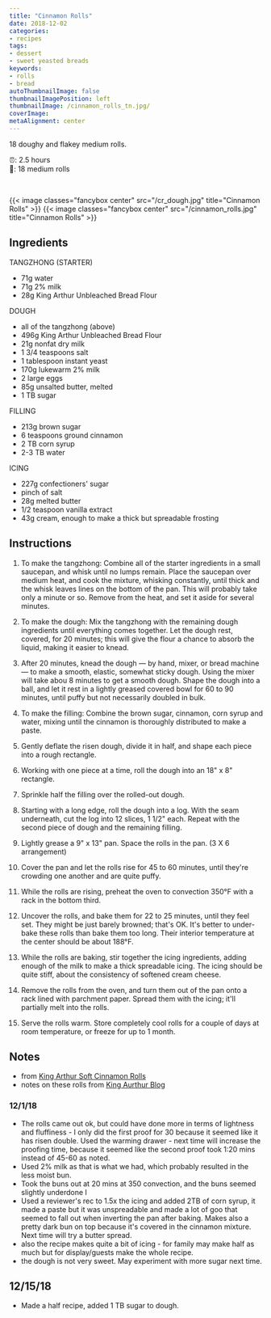 ```yaml
---
title: "Cinnamon Rolls"
date: 2018-12-02
categories:
- recipes
tags:
- dessert
- sweet yeasted breads
keywords:
- rolls
- bread
autoThumbnailImage: false
thumbnailImagePosition: left
thumbnailImage: /cinnamon_rolls_tn.jpg/
coverImage: 
metaAlignment: center
---
```

18 doughy and flakey medium rolls. 

<!--more-->

:alarm_clock:: 2.5 hours <br>
:bread:: 18 medium rolls

<br>

{{< image classes="fancybox center" src="/cr_dough.jpg"  title="Cinnamon Rolls" >}}
{{< image classes="fancybox center" src="/cinnamon_rolls.jpg"  title="Cinnamon Rolls" >}}



## Ingredients

TANGZHONG (STARTER)

* 71g water
* 71g 2% milk
* 28g King Arthur Unbleached Bread Flour

DOUGH

* all of the tangzhong (above)
* 496g King Arthur Unbleached Bread Flour
* 21g nonfat dry milk
* 1 3/4 teaspoons salt
* 1 tablespoon instant yeast
* 170g lukewarm 2% milk
* 2 large eggs
* 85g unsalted butter, melted
* 1 TB sugar

FILLING

* 213g brown sugar
* 6 teaspoons ground cinnamon
* 2 TB corn syrup
* 2-3 TB water

ICING

* 227g confectioners' sugar
* pinch of salt
* 28g melted butter
* 1/2 teaspoon vanilla extract
* 43g cream, enough to make a thick but spreadable frosting


## Instructions

1. To make the tangzhong: Combine all of the starter ingredients in a small saucepan, and whisk until no lumps remain.
Place the saucepan over medium heat, and cook the mixture, whisking constantly, until thick and the whisk leaves lines on the bottom of the pan. This will probably take only a minute or so. Remove from the heat, and set it aside for several minutes.

2. To make the dough: Mix the tangzhong with the remaining dough ingredients until everything comes together. Let the dough rest, covered, for 20 minutes; this will give the flour a chance to absorb the liquid, making it easier to knead.

3. After 20 minutes, knead the dough — by hand, mixer, or bread machine — to make a smooth, elastic, somewhat sticky dough. Using the mixer will take abou 8 minutes to get a smooth dough. Shape the dough into a ball, and let it rest in a lightly greased covered bowl for 60 to 90 minutes, until puffy but not necessarily doubled in bulk.

4. To make the filling: Combine the brown sugar, cinnamon, corn syrup and water, mixing until the cinnamon is thoroughly distributed to make a paste.

5. Gently deflate the risen dough, divide it in half, and shape each piece into a rough rectangle.

6. Working with one piece at a time, roll the dough into an 18" x 8" rectangle.

7. Sprinkle half the filling over the rolled-out dough.

8. Starting with a long edge, roll the dough into a log. With the seam underneath, cut the log into 12 slices, 1 1/2" each.
Repeat with the second piece of dough and the remaining filling.

9. Lightly grease a 9" x 13" pan. Space the rolls in the pan. (3 X 6 arrangement)

10. Cover the pan and let the rolls rise for 45 to 60 minutes, until they're crowding one another and are quite puffy.

11. While the rolls are rising, preheat the oven to convection 350°F with a rack in the bottom third.

12. Uncover the rolls, and bake them for 22 to 25 minutes, until they feel set. They might be just barely browned; that's OK. It's better to under-bake these rolls than bake them too long. Their interior temperature at the center should be about 188°F.

13. While the rolls are baking, stir together the icing ingredients, adding enough of the milk to make a thick spreadable icing. The icing should be quite stiff, about the consistency of softened cream cheese.

14. Remove the rolls from the oven, and turn them out of the pan onto a rack lined with parchment paper. Spread them with the icing; it'll partially melt into the rolls.

15. Serve the rolls warm. Store completely cool rolls for a couple of days at room temperature, or freeze for up to 1 month.


## Notes 
* from [King Arthur Soft Cinnamon Rolls](https://www.kingarthurflour.com/recipes/soft-cinnamon-rolls-recipe)
* notes on these rolls from [King Aurthur Blog](https://blog.kingarthurflour.com/2016/07/10/cinnamon-rolls/)

### 12/1/18 
* The rolls came out ok, but could have done more in terms of lightness and fluffiness - I only did the first proof for 30 because it seemed like it has risen double. Used the warming drawer - next time will increase the proofing time, because it seemed like the second proof took 1:20 mins instead of 45-60 as noted. 
* Used 2% milk as that is what we had, which probably resulted in the less moist bun. 
* Took the buns out at 20 mins at 350 convection, and the buns seemed slightly underdone I
* Used a reviewer's rec to 1.5x the icing and added 2TB of corn syrup, it made a paste but it was unspreadable and made a lot of goo that seemed to fall out when inverting the pan after baking. Makes also a pretty dark bun on top because it's covered in the cinnamon mixture. Next time will try a butter spread.
* also the recipe makes quite a bit of icing - for family may make half as much but for display/guests make the whole recipe.
* the dough is not very sweet. May experiment with more sugar next time. 

## 12/15/18
* Made a half recipe, added 1 TB sugar to dough.